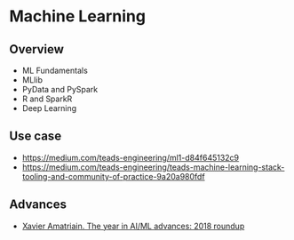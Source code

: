 # Machine Learning

## Overview
* ML Fundamentals
* MLlib
* PyData and PySpark
* R and SparkR
* Deep Learning

## Use case

* https://medium.com/teads-engineering/ml1-d84f645132c9
* https://medium.com/teads-engineering/teads-machine-learning-stack-tooling-and-community-of-practice-9a20a980fdf

## Advances

* [Xavier Amatriain. The year in AI/ML advances: 2018 roundup](https://medium.com/@xamat/the-year-in-ai-ml-advances-2018-roundup-db52f7f96358)
